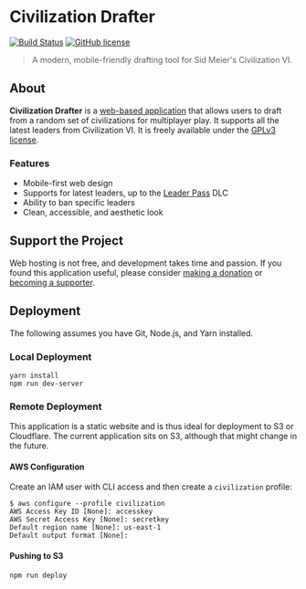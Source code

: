 # Civilization Drafter

[![Build Status](https://img.shields.io/github/actions/workflow/status/jakezatecky/civ-drafter/main.yml?branch=main&style=flat-square)](https://github.com/jakezatecky/civ-drafter/actions/workflows/main.yml)
[![GitHub license](https://img.shields.io/badge/license-GPLv3-blue.svg?style=flat-square)](https://raw.githubusercontent.com/jakezatecky/civ-drafter/main/COPYING)

> A modern, mobile-friendly drafting tool for Sid Meier's Civilization VI.

## About

**Civilization Drafter** is a [web-based application](https://civilizationdrafter.com/) that allows users to draft from a random set of civilizations for multiplayer play. It supports all the latest leaders from Civilization VI. It is freely available under the [GPLv3 license](https://raw.githubusercontent.com/jakezatecky/civ-drafter/main/COPYING).

### Features

* Mobile-first web design
* Supports for latest leaders, up to the [Leader Pass](https://civilization.fandom.com/wiki/Civilization_VI:_Leader_Pass) DLC
* Ability to ban specific leaders
* Clean, accessible, and aesthetic look

## Support the Project

Web hosting is not free, and development takes time and passion. If you found this application useful, please consider [making a donation](https://ko-fi.com/onyxfox) or [becoming a supporter](https://patreon.com/civdrafter).

## Deployment

The following assumes you have Git, Node.js, and Yarn installed.

### Local Deployment

```
yarn install
npm run dev-server
```

### Remote Deployment

This application is a static website and is thus ideal for deployment to S3 or Cloudflare. The current application sits on S3, although that might change in the future.

#### AWS Configuration

Create an IAM user with CLI access and then create a `civilization` profile:

```
$ aws configure --profile civilization
AWS Access Key ID [None]: accesskey
AWS Secret Access Key [None]: secretkey
Default region name [None]: us-east-1
Default output format [None]:
```

#### Pushing to S3

```
npm run deploy
```
